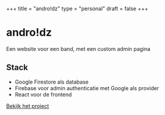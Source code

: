 +++
title = "andro!dz"
type = "personal"
draft = false
+++

# andro!dz

Een website voor een band, met een custom admin pagina

## Stack
- Google Firestore als database
- Firebase voor admin authenticatie met Google als provider
- React voor de frontend

[Bekijk het project](https://androidz.be/)